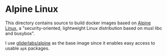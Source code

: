Alpine Linux
============

This directory contains source to build docker images based on
[Alpine Linux](https://www.alpinelinux.org/), a "security-oriented,
lightweight Linux distribution based on musl libc and busybox".

I use [gliderlabs/alpine](https://github.com/gliderlabs/docker-alpine)
as the base image since it enables easy access to usable `apk` packages.
